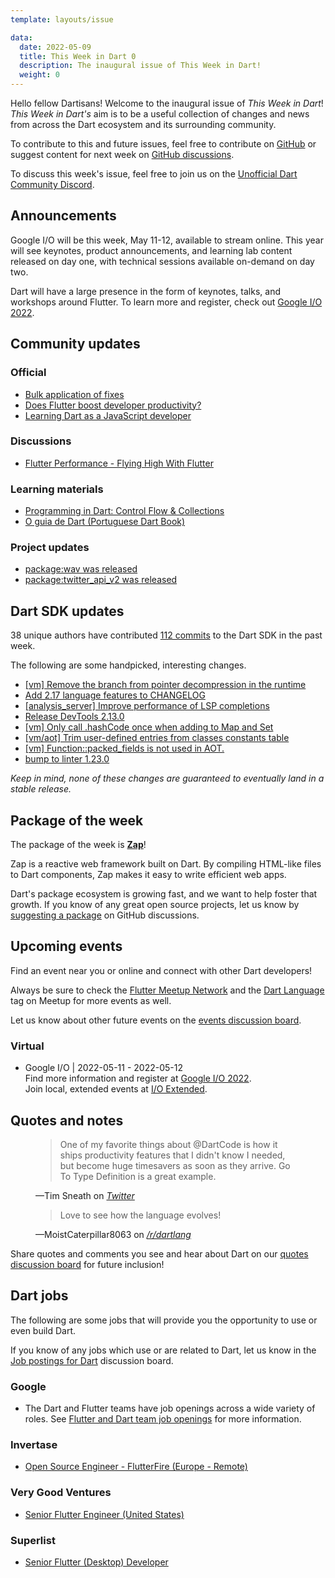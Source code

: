```yaml
---
template: layouts/issue

data:
  date: 2022-05-09
  title: This Week in Dart 0
  description: The inaugural issue of This Week in Dart!
  weight: 0
---
```


Hello fellow Dartisans! 
Welcome to the inaugural issue of _This Week in Dart_!
_This Week in Dart's_ aim is to be a useful collection of changes and news 
from across the Dart ecosystem and its surrounding community. 

To contribute to this and future issues,
feel free to contribute on [GitHub][]
or suggest content for next week on [GitHub discussions][].

To discuss this week's issue,
feel free to join us on the [Unofficial Dart Community Discord][].


## Announcements

Google I/O will be this week, May 11-12, available to stream online.
This year will see 
keynotes, product announcements, and learning lab content released on day one, 
with technical sessions available on-demand on day two. 

Dart will have a large presence
in the form of keynotes, talks, and workshops around Flutter.
To learn more and register, check out [Google I/O 2022][].


## Community updates

### Official

* [Bulk application of fixes](https://medium.com/dartlang/bulk-application-of-fixes-e6add333c3c1)
* [Does Flutter boost developer productivity?](https://medium.com/flutter/does-flutter-boost-developer-productivity-475f713724b3)
* [Learning Dart as a JavaScript developer](https://dart.dev/guides/language/coming-from/js-to-dart)

### Discussions

* [Flutter Performance - Flying High With Flutter](https://www.youtube.com/watch?v=BOj-ZEHf6EA)

### Learning materials

* [Programming in Dart: Control Flow & Collections](https://www.raywenderlich.com/29744101-programming-in-dart-control-flow-collections)
* [O guia de Dart (Portuguese Dart Book)](https://www.casadocodigo.com.br/products/livro-dart)

### Project updates

* [package:wav was released](https://pub.dev/packages/wav)
* [package:twitter_api_v2 was released](https://pub.dev/packages/twitter_api_v2)


## Dart SDK updates

38 unique authors have contributed 
[112 commits][commit range] 
to the Dart SDK in the past week.

[commit range]: https://github.com/dart-lang/sdk/compare/630302b710c378c04ef234867da58c85087a8b81...748ee46cf4710e3a9e45fa376db0164492e8f020

The following are some handpicked, interesting changes.

* [[vm] Remove the branch from pointer decompression in the runtime](https://github.com/dart-lang/sdk/commit/49c039b5ab7b9d5a063ef735208c40e98383fa9b)
* [Add 2.17 language features to CHANGELOG](https://github.com/dart-lang/sdk/commit/65e751c5c3239b338b17329d5b0aa6c6a144dd67)
* [[analysis_server] Improve performance of LSP completions](https://github.com/dart-lang/sdk/commit/e82d6d1a4f4fbf6a425ac9a4ad449f0304344f75)
* [Release DevTools 2.13.0](https://github.com/dart-lang/sdk/commit/77002f991e860b56fdaca73742eab34817a35fb3)
* [[vm] Only call .hashCode once when adding to Map and Set](https://github.com/dart-lang/sdk/commit/438c1ed2ba5966fee2e5e44f13956154358492f9)
* [[vm/aot] Trim user-defined entries from classes constants table](https://github.com/dart-lang/sdk/commit/5898dcd1ad59a03b0a0055e5c0dea9a5f95a679b)
* [[vm] Function::packed_fields is not used in AOT.](https://github.com/dart-lang/sdk/commit/322410e5cda57258c5d9dc7830ca138603c49570)
* [bump to linter 1.23.0](https://github.com/dart-lang/sdk/commit/226fceaef2341f294e1c80a536ce07420ab65189)

_Keep in mind, none of these changes are guaranteed to
eventually land in a stable release._


## Package of the week

The package of the week is [**Zap**](https://pub.dev/packages/zap)!

Zap is a reactive web framework built on Dart. 
By compiling HTML-like files to Dart components, 
Zap makes it easy to write efficient web apps.

Dart's package ecosystem is growing fast,
and we want to help foster that growth.
If you know of any great open source projects,
let us know by [suggesting a package][] on GitHub discussions.


## Upcoming events

Find an event near you or online and
connect with other Dart developers!

Always be sure to check the [Flutter Meetup Network][]
and the [Dart Language][Dart Meetup] tag on Meetup
for more events as well.

Let us know about other future events on
the [events discussion board][].

### Virtual

* Google I/O | 2022-05-11 - 2022-05-12<br>
  Find more information and register at [Google I/O 2022][].<br>
  Join local, extended events at [I/O Extended][].

[I/O Extended]: https://gdg.community.dev/ioextended/


## Quotes and notes

<figure class="quote">
    <blockquote cite="https://twitter.com/timsneath/status/1521195568785096704">
        <p>One of my favorite things about @DartCode is how it ships
          productivity features that I didn't know I needed, 
          but become huge timesavers as soon as they arrive. 
          Go To Type Definition is a great example.</p>
    </blockquote>
    <figcaption>—Tim Sneath on <cite><a href="https://twitter.com/timsneath/status/1521195568785096704">Twitter</a></cite></figcaption>
</figure>

<figure class="quote">
    <blockquote cite="https://www.reddit.com/r/dartlang/comments/ujtgux/comment/i7ln8mm/?utm_source=share&utm_medium=web2x&context=3">
        <p>Love to see how the language evolves!</p>
    </blockquote>
    <figcaption>—MoistCaterpillar8063 on <cite><a href="https://www.reddit.com/r/dartlang/comments/ujtgux/comment/i7ln8mm">/r/dartlang</a></cite></figcaption>
</figure>

Share quotes and comments you see and hear about Dart
on our [quotes discussion board][] for future inclusion!


## Dart jobs

The following are some jobs that will provide you the opportunity
to use or even build Dart. 

If you know of any jobs which use or are related to Dart,
let us know in the [Job postings for Dart][] discussion board.

### Google

- The Dart and Flutter teams have job openings across a wide variety of roles.
  See [Flutter and Dart team job openings][] for more information.

### Invertase

- [Open Source Engineer - FlutterFire (Europe - Remote)](https://invertase.io/careers/flutterfire-dart-engineer)

### Very Good Ventures

- [Senior Flutter Engineer (United States)](https://apply.workable.com/very-good-ventures/j/9DB5DCF67F/)

### Superlist

- [Senior Flutter (Desktop) Developer](https://superlist.recruitee.com/o/senior-flutter-desktop-developer-mfd)


[Google I/O 2022]: https://io.google/2022
[Flutter Meetup Network]: https://www.meetup.com/pro/flutter
[Dart Meetup]: https://www.meetup.com/topics/dart-language/
[Flutter and Dart team job openings]: https://dart.dev/jobs
[GitHub]: https://github.com/parlough/thisweekindart
[GitHub discussions]: https://github.com/parlough/thisweekindart/discussions
[events discussion board]: https://github.com/parlough/thisweekindart/discussions/5
[quotes discussion board]: https://github.com/parlough/thisweekindart/discussions/3
[suggesting a package]: https://github.com/parlough/thisweekindart/discussions/2
[Job postings for Dart]: https://github.com/parlough/thisweekindart/discussions/4
[Unofficial Dart Community Discord]: https://discord.gg/Qt6DgfAWWx
